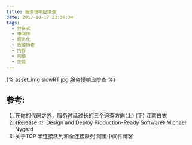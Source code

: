 ```yaml
---
title: 服务慢响应排查
date: 2017-10-17 23:36:34
tags:
  - 分布式
  - 中间件
  - 服务化
  - 故障排查 
  - 内存
  - 网络
  - 性能
---
```


{% asset_img  slowRT.jpg  服务慢响应排查  %}


## 参考:

1. 在你的代码之外，服务时延过长的三个追查方向(上) (下)  江南白衣
2. 《Release It!: Design and Deploy Production-Ready Software》 Michael Nygard
3. 关于TCP 半连接队列和全连接队列 阿里中间件博客